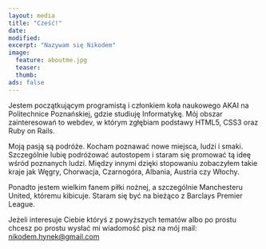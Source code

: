 ```yaml
---
layout: media
title: "Cześć!"
date: 
modified:
excerpt: "Nazywam się Nikodem"
image:
  feature: aboutme.jpg
  teaser:
  thumb:
ads: false
---
```


Jestem początkującym programistą i członkiem koła naukowego AKAI na Politechnice Poznańskiej, gdzie studiuję Informatykę. Mój obszar zainteresowań to webdev, w którym zgłębiam podstawy HTML5, CSS3 oraz Ruby on Rails. 

Moją pasją są podróże. Kocham poznawać nowe miejsca, ludzi i smaki. Szczególnie lubię podróżować autostopem i staram się promować tą ideę wśród poznanych ludzi. Między innymi dzięki stopowaniu zobaczyłem takie kraje jak Węgry, Chorwacja, Czarnogóra, Albania, Austria czy Włochy.

Ponadto jestem wielkim fanem piłki nożnej, a szczególnie Manchesteru United, któremu kibicuje. Staram się być na bieżąco z Barclays Premier League.

Jeżeli interesuje Ciebie któryś z powyższych tematów albo po prostu chcesz po prostu wysłać mi wiadomość pisz na mój mail: nikodem.hynek@gmail.com 